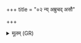 +++
title = "०२ न्य् अम्रुचद् असौ"

+++
<details><summary>मूलम् (GR)</summary>

न्य् अम्रुचद् असौ सूर्यो  
विश्वदृष्टो अदृष्टहा ।  
निम्रोचन् रश्मिभिर् हन्तु  
निम्रोचन्न् अरसाꣳ अकः ॥
</details>